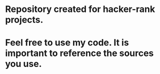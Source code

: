 # Repository created for hacker-rank projects.
# Feel free to use my code. It is important to reference the sources you use.

